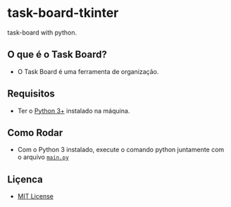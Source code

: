 # task-board-tkinter


task-board with python.


## O que é o Task Board?

- O Task Board é uma ferramenta de organização.


## Requisitos

- Ter o [Python 3+](http://www.python.org/) instalado na máquina.

## Como Rodar

- Com o Python 3 instalado, execute o comando python juntamente com o arquivo [`main.py`](https://github.com/luisassmann/task-board-tkinter/blob/master/main.py)

## Liçenca

- [MIT License](https://github.com/luisassmann/scrum-tkinter/blob/master/LICENSE?raw=True)
